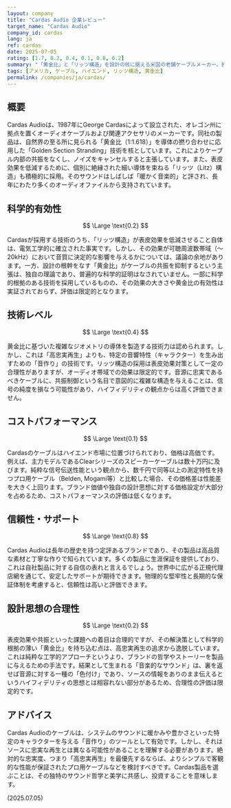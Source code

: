 ```yaml
---
layout: company
title: "Cardas Audio 企業レビュー"
target_name: "Cardas Audio"
company_id: cardas
lang: ja
ref: cardas
date: 2025-07-05
rating: [1.7, 0.2, 0.4, 0.1, 0.8, 0.2]
summary: "「黄金比」と「リッツ構造」を設計の核に据える米国の老舗ケーブルメーカー。独自の哲学に基づき、自然で音楽的なサウンドを追求。その品質と生涯保証で高い信頼を得るが、価格は高価であり、科学的根拠よりも独自の設計思想が色濃く反映されている。"
tags: [アメリカ, ケーブル, ハイエンド, リッツ構造, 黄金比]
permalink: /companies/ja/cardas/
---
```

## 概要

Cardas Audioは、1987年にGeorge Cardasによって設立された、オレゴン州に拠点を置くオーディオケーブルおよび関連アクセサリのメーカーです。同社の製品は、自然界の至る所に見られる「黄金比（1:1.618）」を導体の撚り合わせに応用した「Golden Section Stranding」技術を核としています。これによりケーブル内部の共振をなくし、ノイズをキャンセルすると主張しています。また、表皮効果を低減するために、個別に絶縁された細い導体を束ねる「リッツ（Litz）構造」も積極的に採用。そのサウンドはしばしば「暖かく音楽的」と評され、長年にわたり多くのオーディオファイルから支持されています。

## 科学的有効性

$$ \Large \text{0.2} $$

Cardasが採用する技術のうち、「リッツ構造」が表皮効果を低減させること自体は、電気工学的に確立された事実です。しかし、その効果が可聴周波数帯域（～20kHz）において音質に決定的な影響を与えるかについては、議論の余地があります。一方、設計の根幹をなす「黄金比」がケーブルの共振を抑制するという主張は、独自の理論であり、普遍的な科学的証明はなされていません。一部に科学的根拠のある技術を採用しているものの、その効果の大きさや黄金比の有効性は実証されておらず、評価は限定的となります。

## 技術レベル

$$ \Large \text{0.4} $$

黄金比に基づいた複雑なジオメトリの導体を製造する技術力は認められます。しかし、これは「高忠実再生」よりも、特定の音響特性（キャラクター）を生み出すための「音作り」の技術です。リッツ構造の採用は表皮効果対策として一定の合理性がありますが、オーディオ帯域での効果は限定的です。音源に忠実であるべきケーブルに、共振制御という名目で意図的に複雑な構造を与えることは、信号の純度を損なう可能性があり、ハイフィデリティの観点からは高く評価できません。

## コストパフォーマンス

$$ \Large \text{0.1} $$

Cardasのケーブルはハイエンド市場に位置づけられており、価格は高価です。例えば、主力モデルであるClearシリーズのスピーカーケーブルは数十万円に及びます。純粋な信号伝送性能という観点から、数千円で同等以上の測定特性を持つプロ用ケーブル（Belden, Mogami等）と比較した場合、その価格差は性能差を大きく上回ります。ブランド価値や独自の設計思想に対する価格設定が大部分を占めるため、コストパフォーマンスの評価は低くなります。

## 信頼性・サポート

$$ \Large \text{0.8} $$

Cardas Audioは長年の歴史を持つ定評あるブランドであり、その製品は高品質な素材と丁寧な作りで知られています。多くの製品に生涯保証を提供しており、これは自社製品に対する自信の表れと言えるでしょう。世界中に広がる正規代理店網を通じて、安定したサポートが期待できます。物理的な堅牢性と長期的な保証体制を考慮すると、信頼性は高いと評価できます。

## 設計思想の合理性

$$ \Large \text{0.2} $$

表皮効果や共振といった課題への着目は合理的ですが、その解決策として科学的根拠の薄い「黄金比」を持ち込む点は、高忠実再生の追求から逸脱しています。これは純粋な工学的アプローチというより、ブランドの哲学やストーリーを製品に与えるための手法です。結果として生まれる「音楽的なサウンド」は、裏を返せば音源に対する一種の「色付け」であり、ソースの情報をありのまま伝えるというハイフィデリティの思想とは相容れない部分があるため、合理性の評価は限定的です。

## アドバイス

Cardas Audioのケーブルは、システムのサウンドに暖かみや豊かさといった特定のキャラクターを与える「音作り」のツールとして有効です。しかし、それはソースに忠実な再生とは異なる可能性があることを理解する必要があります。絶対的な忠実度、つまり「高忠実再生」を最優先するならば、よりシンプルで客観的な性能が保証されたプロ用ケーブルなどを検討すべきです。Cardas製品を選ぶことは、その独特のサウンド哲学と美学に共感し、投資することを意味します。

(2025.07.05)
